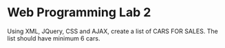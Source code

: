 # Web Programming Lab 2
Using XML, JQuery, CSS and AJAX, create a list of CARS FOR SALES. The list should have minimum 6 cars.
